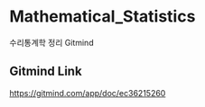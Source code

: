 # Mathematical_Statistics
수리통계학 정리 Gitmind

## Gitmind Link 
https://gitmind.com/app/doc/ec36215260

